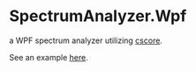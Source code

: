 # SpectrumAnalyzer.Wpf

a WPF spectrum analyzer utilizing [cscore](https://github.com/filoe/cscore).

See an example [here](https://imgur.com/mj0ExVD).
